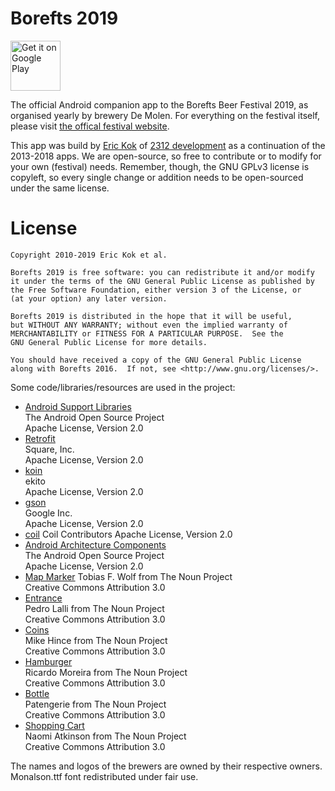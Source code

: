 Borefts 2019
============


<a href="https://play.google.com/store/apps/details?id=nl.brouwerijdemolen.borefts2013" target="_blank">
<img src="https://play.google.com/intl/en_us/badges/images/generic/en-play-badge.png" alt="Get it on Google Play" height="80"/></a>

The official Android companion app to the Borefts Beer Festival 2019, as organised yearly by brewery De Molen. For everything on the festival itself, please visit [the offical festival website](http://brouwerijdemolen.nl/borefts-bierfestival/).

This app was build by [Eric Kok](http://ekok.nl) of [2312 development](http://2312.nl) as a continuation of the 2013-2018 apps. We are open-source, so free to contribute or to modify for your own (festival) needs. Remember, though, the GNU GPLv3 license is copyleft, so every single change or addition needs to be open-sourced under the same license.

License
=======
    
    Copyright 2010-2019 Eric Kok et al.
    
    Borefts 2019 is free software: you can redistribute it and/or modify
    it under the terms of the GNU General Public License as published by
    the Free Software Foundation, either version 3 of the License, or
    (at your option) any later version.
    
    Borefts 2019 is distributed in the hope that it will be useful,
    but WITHOUT ANY WARRANTY; without even the implied warranty of
    MERCHANTABILITY or FITNESS FOR A PARTICULAR PURPOSE.  See the
    GNU General Public License for more details.
    
    You should have received a copy of the GNU General Public License
    along with Borefts 2016.  If not, see <http://www.gnu.org/licenses/>.
    
Some code/libraries/resources are used in the project:

*  [Android Support Libraries](https://developer.android.com/topic/libraries/support-library/index.html)  
    The Android Open Source Project  
    Apache License, Version 2.0
*  [Retrofit](http://square.github.io/retrofit/)  
    Square, Inc.  
    Apache License, Version 2.0
*  [koin](https://insert-koin.io/)  
    ekito  
    Apache License, Version 2.0
*  [gson](https://github.com/google/gson)  
    Google Inc.  
    Apache License, Version 2.0
*  [coil](https://github.com/coil-kt/coil)
    Coil Contributors
    Apache License, Version 2.0
*  [Android Architecture Components](https://developer.android.com/topic/libraries/architecture/index.html)  
    The Android Open Source Project  
    Apache License, Version 2.0
*  [Map Marker](http://thenounproject.com/noun/map-marker/#icon-No20774)
    Tobias F. Wolf from The Noun Project  
    Creative Commons Attribution 3.0
*  [Entrance](http://thenounproject.com/noun/map-marker/#icon-No2962)  
    Pedro Lalli from The Noun Project  
    Creative Commons Attribution 3.0
*  [Coins](http://thenounproject.com/noun/map-marker/#icon-No4509)  
    Mike Hince from The Noun Project  
    Creative Commons Attribution 3.0
*  [Hamburger](http://thenounproject.com/noun/map-marker/#icon-No10990)  
    Ricardo Moreira from The Noun Project  
    Creative Commons Attribution 3.0
*  [Bottle](http://thenounproject.com/noun/bottle/#icon-No137253)  
    Patengerie from The Noun Project  
    Creative Commons Attribution 3.0
*  [Shopping Cart](http://thenounproject.com/noun/shopping-cart/#icon-No5641)  
    Naomi Atkinson   from The Noun Project  
    Creative Commons Attribution 3.0

The names and logos of the brewers are owned by their respective owners. Monalson.ttf font redistributed under fair use.
